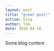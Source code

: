 ```yaml
---
layout: post
title: "great post!"
active: blog
author: Tom
date: 2016-04-18
---
```



Some blog content
